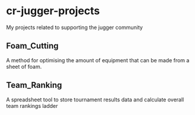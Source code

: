 # cr-jugger-projects
My projects related to supporting the jugger community


## Foam_Cutting
  A method for optimising the amount of equipment that can be made from a sheet of foam.

## Team_Ranking
  A spreadsheet tool to store tournament results data and calculate overall team rankings ladder
